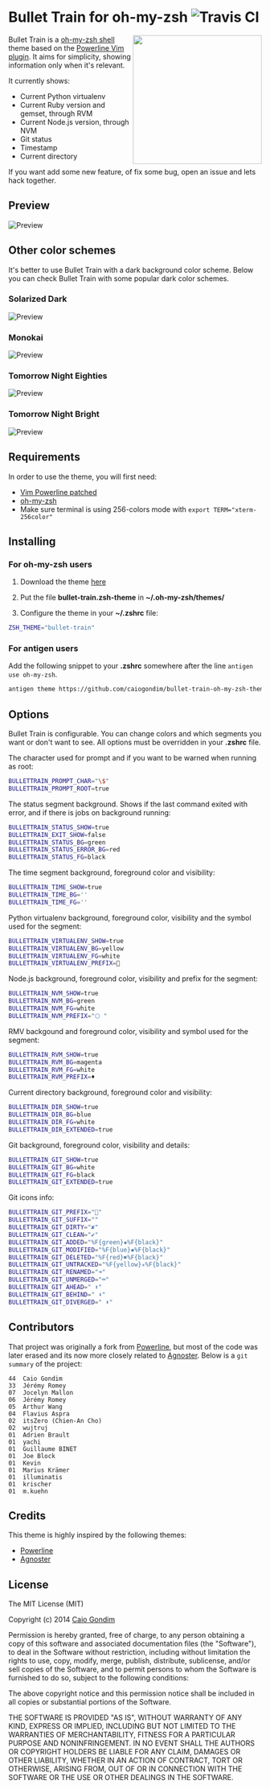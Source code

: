 # Bullet Train for oh-my-zsh ![Travis CI](https://travis-ci.org/caiogondim/bullet-train-oh-my-zsh-theme.svg)

<img
  src="http://raw.github.com/caiogondim/bullet-train-oh-my-zsh-theme/master/img/icon.png"
  width="256"
  align="right"
/>

Bullet Train is a [oh-my-zsh shell](https://github.com/robbyrussell/oh-my-zsh)
theme based on the
[Powerline Vim plugin](https://github.com/Lokaltog/vim-powerline). It aims for
simplicity, showing information only when it's relevant.

It currently shows:
- Current Python virtualenv
- Current Ruby version and gemset, through RVM
- Current Node.js version, through NVM
- Git status
- Timestamp
- Current directory

If you want add some new feature, of fix some bug, open an issue and lets hack
together.


## Preview

![Preview](http://raw.github.com/caiogondim/bullet-train-oh-my-zsh-theme/master/img/preview.gif)


## Other color schemes

It's better to use Bullet Train with a dark background color scheme. Below you
can check Bullet Train with some popular dark color schemes.

### Solarized Dark

![Preview](http://raw.github.com/caiogondim/bullet-train-oh-my-zsh-theme/master/img/preview/solarized-dark.png)

### Monokai

![Preview](http://raw.github.com/caiogondim/bullet-train-oh-my-zsh-theme/master/img/preview/monokai.png)

### Tomorrow Night Eighties

![Preview](http://raw.github.com/caiogondim/bullet-train-oh-my-zsh-theme/master/img/preview/tomorrow-night-eighties.png)

### Tomorrow Night Bright

![Preview](http://raw.github.com/caiogondim/bullet-train-oh-my-zsh-theme/master/img/preview/tomorrow-night-bright.png)


## Requirements

In order to use the theme, you will first need:

* [Vim Powerline patched](https://github.com/Lokaltog/powerline-fonts)
* [oh-my-zsh](https://github.com/robbyrussell/oh-my-zsh)
* Make sure terminal is using 256-colors mode with `export TERM="xterm-256color"`


## Installing

### For oh-my-zsh users

1. Download the theme [here](http://raw.github.com/caiogondim/bullet-train-oh-my-zsh-theme/master/bullet-train.zsh-theme)

2. Put the file **bullet-train.zsh-theme** in **~/.oh-my-zsh/themes/**

3. Configure the theme in your **~/.zshrc** file:

```bash
ZSH_THEME="bullet-train"
```

### For antigen users

Add the following snippet to your **.zshrc** somewhere after the line
`antigen use oh-my-zsh`.

```bash
antigen theme https://github.com/caiogondim/bullet-train-oh-my-zsh-theme bullet-train
```


## Options

Bullet Train is configurable. You can change colors and which segments you want
or don't want to see. All options must be overridden in your **.zshrc** file.

The character used for prompt and if you want to be warned when running as root:

```bash
BULLETTRAIN_PROMPT_CHAR="\$"
BULLETTRAIN_PROMPT_ROOT=true
```

The status segment background. Shows if the last command exited with error, and
if there is jobs on background running:

```bash
BULLETTRAIN_STATUS_SHOW=true
BULLETTRAIN_EXIT_SHOW=false
BULLETTRAIN_STATUS_BG=green
BULLETTRAIN_STATUS_ERROR_BG=red
BULLETTRAIN_STATUS_FG=black
```

The time segment background, foreground color and visibility:

```bash
BULLETTRAIN_TIME_SHOW=true
BULLETTRAIN_TIME_BG=''
BULLETTRAIN_TIME_FG=''
```

Python virtualenv background, foreground color, visibility and the symbol used
for the segment:

```bash
BULLETTRAIN_VIRTUALENV_SHOW=true
BULLETTRAIN_VIRTUALENV_BG=yellow
BULLETTRAIN_VIRTUALENV_FG=white
BULLETTRAIN_VIRTUALENV_PREFIX=🐍
```

Node.js background, foreground color, visibility and prefix for the segment:

```bash
BULLETTRAIN_NVM_SHOW=true
BULLETTRAIN_NVM_BG=green
BULLETTRAIN_NVM_FG=white
BULLETTRAIN_NVM_PREFIX="⬡ "
```

RMV backgound and foreground color, visibility and symbol used for the segment:

```bash
BULLETTRAIN_RVM_SHOW=true
BULLETTRAIN_RVM_BG=magenta
BULLETTRAIN_RVM_FG=white
BULLETTRAIN_RVM_PREFIX=♦️
```

Current directory background, foreground color and visibility:

```bash
BULLETTRAIN_DIR_SHOW=true
BULLETTRAIN_DIR_BG=blue
BULLETTRAIN_DIR_FG=white
BULLETTRAIN_DIR_EXTENDED=true
```

Git background, foreground color, visibility and details:

```bash
BULLETTRAIN_GIT_SHOW=true
BULLETTRAIN_GIT_BG=white
BULLETTRAIN_GIT_FG=black
BULLETTRAIN_GIT_EXTENDED=true
```

Git icons info:

```bash
BULLETTRAIN_GIT_PREFIX=""
BULLETTRAIN_GIT_SUFFIX=""
BULLETTRAIN_GIT_DIRTY="✘"
BULLETTRAIN_GIT_CLEAN="✔"
BULLETTRAIN_GIT_ADDED="%F{green}✚%F{black}"
BULLETTRAIN_GIT_MODIFIED="%F{blue}✹%F{black}"
BULLETTRAIN_GIT_DELETED="%F{red}✖%F{black}"
BULLETTRAIN_GIT_UNTRACKED="%F{yellow}✭%F{black}"
BULLETTRAIN_GIT_RENAMED="➜"
BULLETTRAIN_GIT_UNMERGED="═"
BULLETTRAIN_GIT_AHEAD=" ⬆"
BULLETTRAIN_GIT_BEHIND=" ⬇"
BULLETTRAIN_GIT_DIVERGED=" ⬍"
```


## Contributors

That project was originally a fork from
[Powerline](https://github.com/jeremyFreeAgent/oh-my-zsh-powerline-theme), but
most of the code was later erased and its now more closely related to
[Agnoster](https://gist.github.com/agnoster/3712874). Below is a `git summary`
of the project:

```
44  Caio Gondim
33  Jérémy Romey
07  Jocelyn Mallon
06  Jérémy Romey
05  Arthur Wang
04  Flavius Aspra
02  itsZero (Chien-An Cho)
02  wujtruj
01  Adrien Brault
01  yachi
01  Guillaume BINET
01  Joe Block
01  Kevin
01  Marius Krämer
01  illuminatis
01  krischer
01  m.kuehn
```

## Credits

This theme is highly inspired by the following themes:
- [Powerline](https://github.com/jeremyFreeAgent/oh-my-zsh-powerline-theme)
- [Agnoster](https://gist.github.com/agnoster/3712874)


## License
The MIT License (MIT)

Copyright (c) 2014 [Caio Gondim](http://caiogondim.com)

Permission is hereby granted, free of charge, to any person obtaining a copy
of this software and associated documentation files (the "Software"), to deal
in the Software without restriction, including without limitation the rights
to use, copy, modify, merge, publish, distribute, sublicense, and/or sell
copies of the Software, and to permit persons to whom the Software is
furnished to do so, subject to the following conditions:

The above copyright notice and this permission notice shall be included in all
copies or substantial portions of the Software.

THE SOFTWARE IS PROVIDED "AS IS", WITHOUT WARRANTY OF ANY KIND, EXPRESS OR
IMPLIED, INCLUDING BUT NOT LIMITED TO THE WARRANTIES OF MERCHANTABILITY,
FITNESS FOR A PARTICULAR PURPOSE AND NONINFRINGEMENT. IN NO EVENT SHALL THE
AUTHORS OR COPYRIGHT HOLDERS BE LIABLE FOR ANY CLAIM, DAMAGES OR OTHER
LIABILITY, WHETHER IN AN ACTION OF CONTRACT, TORT OR OTHERWISE, ARISING FROM,
OUT OF OR IN CONNECTION WITH THE SOFTWARE OR THE USE OR OTHER DEALINGS IN THE
SOFTWARE.
